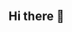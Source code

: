 ## Hi there 👋

<!--
#JourneyToSuccess

At AdmissionLinks, we believe that every dream deserves a chance to flourish, and we're committed to being your trusted partner in achieving educational milestones.
Join us as we navigate the intricate world of admissions, unlocking doors to prestigious institutions and helping you shape a brighter future. 📚
-->
